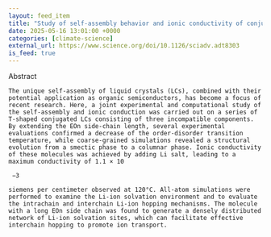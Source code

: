 ```yaml
---
layout: feed_item
title: "Study of self-assembly behavior and ionic conductivity of conjugated liquid crystals with T-shaped facial-polyphilic structure | Science Advances"
date: 2025-05-16 13:01:00 +0000
categories: [climate-science]
external_url: https://www.science.org/doi/10.1126/sciadv.adt8303
is_feed: true
---
```


Abstract
   
   
    The unique self-assembly of liquid crystals (LCs), combined with their potential application as organic semiconductors, has become a focus of recent research. Here, a joint experimental and computational study of the self-assembly and ionic conduction was carried out on a series of T-shaped conjugated LCs consisting of three incompatible components. By extending the EOn side-chain length, several experimental evaluations confirmed a decrease of the order-disorder transition temperature, while coarse-grained simulations revealed a structural evolution from a smectic phase to a columnar phase. Ionic conductivity of these molecules was achieved by adding Li salt, leading to a maximum conductivity of 1.1 × 10
    
     −3
    
    siemens per centimeter observed at 120°C. All-atom simulations were performed to examine the Li-ion solvation environment and to evaluate the intrachain and interchain Li-ion hopping mechanisms. The molecule with a long EOn side chain was found to generate a densely distributed network of Li-ion solvation sites, which can facilitate effective interchain hopping to promote ion transport.
